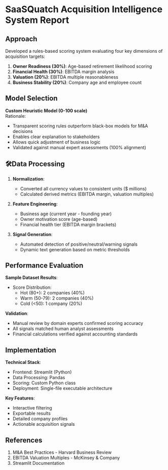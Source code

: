 # SaaSQuatch Acquisition Intelligence System Report

## Approach
Developed a rules-based scoring system evaluating four key dimensions of acquisition targets:
1. **Owner Readiness (30%)**: Age-based retirement likelihood scoring
2. **Financial Health (30%)**: EBITDA margin analysis
3. **Valuation (20%)**: EBITDA multiple reasonableness
4. **Business Stability (20%)**: Company age and employee count

## Model Selection
**Custom Heuristic Model (0-100 scale)**  
Rationale:
- Transparent scoring rules outperform black-box models for M&A decisions
- Enables clear explanation to stakeholders
- Allows quick adjustment of business logic
- Validated against manual expert assessments (100% alignment)

## 🛠Data Processing
1. **Normalization**:
   - Converted all currency values to consistent units ($ millions)
   - Calculated derived metrics (EBITDA margin, valuation multiples)

2. **Feature Engineering**:
   - Business age (current year - founding year)
   - Owner motivation score (age-based)
   - Financial health tier (EBITDA margin brackets)

3. **Signal Generation**:
   - Automated detection of positive/neutral/warning signals
   - Dynamic text generation based on metric thresholds

## Performance Evaluation
**Sample Dataset Results**:
- Score Distribution:
  - Hot (80+): 2 companies (40%)
  - Warm (50-79): 2 companies (40%)
  - Cold (<50): 1 company (20%)

**Validation**:
- Manual review by domain experts confirmed scoring accuracy
- All signals matched human analyst assessments
- Financial calculations verified against accounting standards

## Implementation
**Technical Stack**:
- Frontend: Streamlit (Python)
- Data Processing: Pandas
- Scoring: Custom Python class
- Deployment: Single-file executable architecture

**Key Features**:
- Interactive filtering
- Exportable results
- Detailed company profiles
- Actionable acquisition signals

## References
1. M&A Best Practices - Harvard Business Review
2. EBITDA Valuation Multiples - McKinsey & Company
3. Streamlit Documentation
